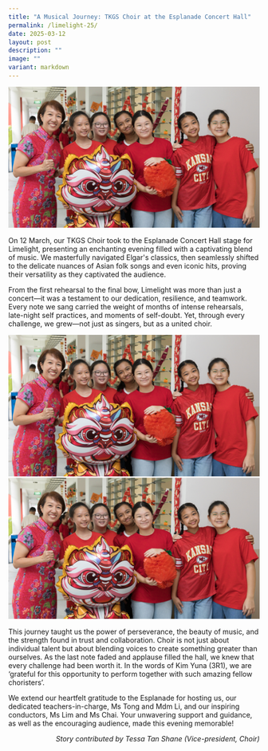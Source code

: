 ```yaml
---
title: "A Musical Journey: TKGS Choir at the Esplanade Concert Hall"
permalink: /limelight-25/
date: 2025-03-12
layout: post
description: ""
image: ""
variant: markdown
---
```

<img src="/images/Sparkling_Moment/2025/CNY_Hero.png">

<p>On 12 March, our TKGS Choir took to the Esplanade Concert Hall stage for Limelight, presenting an enchanting evening filled with a captivating blend of music. We masterfully navigated Elgar's classics, then seamlessly shifted to the delicate nuances of Asian folk songs and even iconic hits, proving their versatility as they captivated the audience.</p>
	
<p>From the first rehearsal to the final bow, Limelight was more than just a concert—it was a testament to our dedication, resilience, and teamwork. Every note we sang carried the weight of months of intense rehearsals, late-night self practices, and moments of self-doubt. Yet, through every challenge, we grew—not just as singers, but as a united choir.</p>

<img src="/images/Sparkling_Moment/2025/CNY_Hero.png">
<img src="/images/Sparkling_Moment/2025/CNY_Hero.png">

<p>This journey taught us the power of perseverance, the beauty of music, and the strength found in trust and collaboration. Choir is not just about individual talent but about blending voices to create something greater than ourselves. As the last note faded and applause filled the hall, we knew that every challenge had been worth it.  In the words of Kim Yuna (3R1), we are ‘grateful for this opportunity to perform together with such amazing fellow choristers’.</p>

<p>We extend our heartfelt gratitude to the Esplanade for hosting us, our dedicated teachers-in-charge, Ms Tong and Mdm Li, and our inspiring conductors, Ms Lim and Ms Chai. Your unwavering support and guidance, as well as the encouraging audience, made this evening memorable!</p>

<p align="right"><i>Story contributed by Tessa Tan Shane (Vice-president, Choir)</i></p>